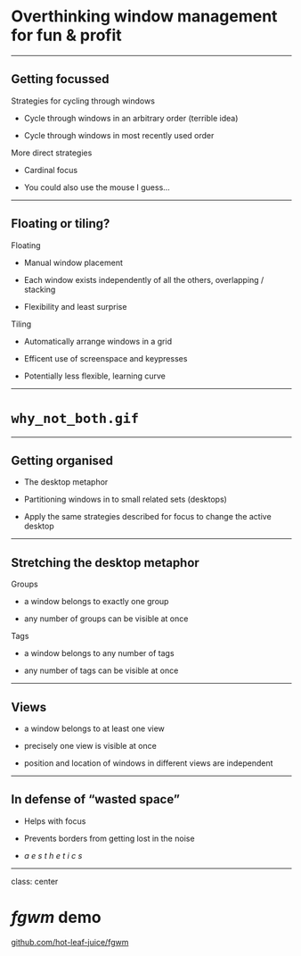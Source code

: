 # Overthinking window management for fun &amp; profit

---

## Getting focussed

Strategies for cycling through windows

- Cycle through windows in an arbitrary order (terrible idea)

- Cycle through windows in most recently used order

More direct strategies

- Cardinal focus

- You could also use the mouse I guess&hellip;

---

## Floating or tiling?

Floating

- Manual window placement

- Each window exists independently of all the others, overlapping / stacking

- Flexibility and least surprise

Tiling

- Automatically arrange windows in a grid

- Efficent use of screenspace and keypresses

- Potentially less flexible, learning curve

---

# `why_not_both.gif`

---

## Getting organised

- The desktop metaphor

- Partitioning windows in to small related sets (desktops)

- Apply the same strategies described for focus to change the active desktop

---

## Stretching the desktop metaphor

Groups

- a window belongs to exactly one group

- any number of groups can be visible at once

Tags

- a window belongs to any number of tags

- any number of tags can be visible at once

---

## Views

- a window belongs to at least one view

- precisely one view is visible at once

- position and location of windows in different views are independent

---

## In defense of &ldquo;wasted space&rdquo;

- Helps with focus

- Prevents borders from getting lost in the noise

- *a e s t h e t i c s*

---
class: center

# *fgwm* demo

[github.com/hot-leaf-juice/fgwm](https://github.com/hot-leaf-juice/fgwm)
